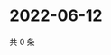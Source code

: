 # 2022-06-12

共 0 条

<!-- BEGIN WEIBO -->
<!-- 最后更新时间 Sun Jun 12 2022 02:00:35 GMT+0800 (China Standard Time) -->

<!-- END WEIBO -->
